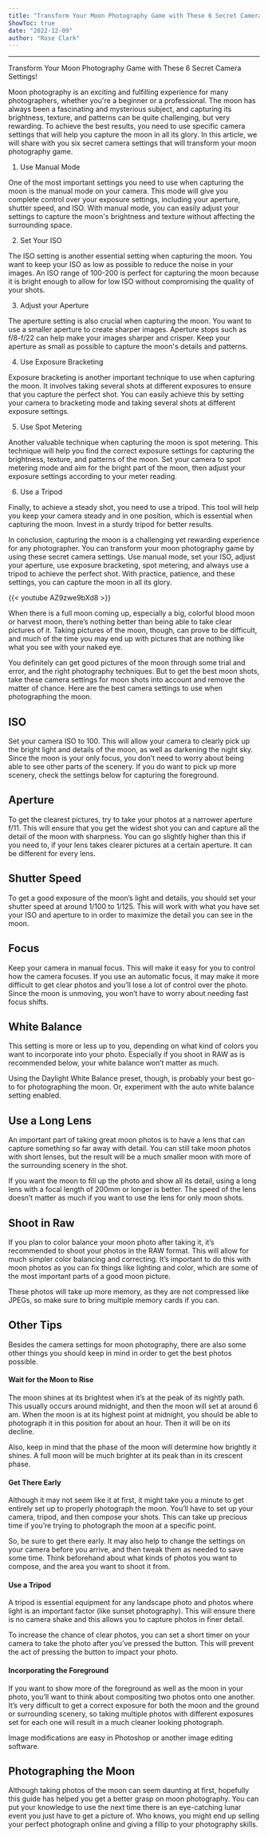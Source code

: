 ```yaml
---
title: "Transform Your Moon Photography Game with These 6 Secret Camera Settings!"
ShowToc: true 
date: "2022-12-09"
author: "Rose Clark"
---
```

*****
Transform Your Moon Photography Game with These 6 Secret Camera Settings!

Moon photography is an exciting and fulfilling experience for many photographers, whether you're a beginner or a professional. The moon has always been a fascinating and mysterious subject, and capturing its brightness, texture, and patterns can be quite challenging, but very rewarding. To achieve the best results, you need to use specific camera settings that will help you capture the moon in all its glory. In this article, we will share with you six secret camera settings that will transform your moon photography game.

1. Use Manual Mode

One of the most important settings you need to use when capturing the moon is the manual mode on your camera. This mode will give you complete control over your exposure settings, including your aperture, shutter speed, and ISO. With manual mode, you can easily adjust your settings to capture the moon's brightness and texture without affecting the surrounding space.

2. Set Your ISO

The ISO setting is another essential setting when capturing the moon. You want to keep your ISO as low as possible to reduce the noise in your images. An ISO range of 100-200 is perfect for capturing the moon because it is bright enough to allow for low ISO without compromising the quality of your shots.

3. Adjust your Aperture

The aperture setting is also crucial when capturing the moon. You want to use a smaller aperture to create sharper images. Aperture stops such as f/8-f/22 can help make your images sharper and crisper. Keep your aperture as small as possible to capture the moon's details and patterns.

4. Use Exposure Bracketing

Exposure bracketing is another important technique to use when capturing the moon. It involves taking several shots at different exposures to ensure that you capture the perfect shot. You can easily achieve this by setting your camera to bracketing mode and taking several shots at different exposure settings.

5. Use Spot Metering

Another valuable technique when capturing the moon is spot metering. This technique will help you find the correct exposure settings for capturing the brightness, texture, and patterns of the moon. Set your camera to spot metering mode and aim for the bright part of the moon, then adjust your exposure settings according to your meter reading.

6. Use a Tripod

Finally, to achieve a steady shot, you need to use a tripod. This tool will help you keep your camera steady and in one position, which is essential when capturing the moon. Invest in a sturdy tripod for better results.

In conclusion, capturing the moon is a challenging yet rewarding experience for any photographer. You can transform your moon photography game by using these secret camera settings. Use manual mode, set your ISO, adjust your aperture, use exposure bracketing, spot metering, and always use a tripod to achieve the perfect shot. With practice, patience, and these settings, you can capture the moon in all its glory.

{{< youtube AZ9zwe9bXd8 >}} 



When there is a full moon coming up, especially a big, colorful blood moon or harvest moon, there’s nothing better than being able to take clear pictures of it. Taking pictures of the moon, though, can prove to be difficult, and much of the time you may end up with pictures that are nothing like what you see with your naked eye. 
 
You definitely can get good pictures of the moon through some trial and error, and the right photography techniques. But to get the best moon shots, take these camera settings for moon shots into account and remove the matter of chance. Here are the best camera settings to use when photographing the moon. 
 
## ISO
 
Set your camera ISO to 100. This will allow your camera to clearly pick up the bright light and details of the moon, as well as darkening the night sky. Since the moon is your only focus, you don’t need to worry about being able to see other parts of the scenery. If you do want to pick up more scenery, check the settings below for capturing the foreground. 
 

 
## Aperture
 
To get the clearest pictures, try to take your photos at a narrower aperture f/11. This will ensure that you get the widest shot you can and capture all the detail of the moon with sharpness. You can go slightly higher than this if you need to, if your lens takes clearer pictures at a certain aperture. It can be different for every lens. 
 
## Shutter Speed
 
To get a good exposure of the moon’s light and details, you should set your shutter speed at around 1/100 to 1/125. This will work with what you have set your ISO and aperture to in order to maximize the detail you can see in the moon. 
 
## Focus
 
Keep your camera in manual focus. This will make it easy for you to control how the camera focuses. If you use an automatic focus, it may make it more difficult to get clear photos and you’ll lose a lot of control over the photo. Since the moon is unmoving, you won’t have to worry about needing fast focus shifts. 
 
## White Balance
 
This setting is more or less up to you, depending on what kind of colors you want to incorporate into your photo. Especially if you shoot in RAW as is recommended below, your white balance won’t matter as much. 
 
Using the Daylight White Balance preset, though, is probably your best go-to for photographing the moon. Or, experiment with the auto white balance setting enabled. 
 
## Use a Long Lens
 
An important part of taking great moon photos is to have a lens that can capture something so far away with detail. You can still take moon photos with short lenses, but the result will be a much smaller moon with more of the surrounding scenery in the shot. 
 
If you want the moon to fill up the photo and show all its detail, using a long lens with a focal length of 200mm or longer is better. The speed of the lens doesn’t matter as much if you want to use the lens for only moon shots.
 
## Shoot in Raw
 
If you plan to color balance your moon photo after taking it, it’s recommended to shoot your photos in the RAW format. This will allow for much simpler color balancing and correcting. It’s important to do this with moon photos as you can fix things like lighting and color, which are some of the most important parts of a good moon picture. 
 
These photos will take up more memory, as they are not compressed like JPEGs, so make sure to bring multiple memory cards if you can. 
 
## Other Tips
 
Besides the camera settings for moon photography, there are also some other things you should keep in mind in order to get the best photos possible. 
 
#### Wait for the Moon to Rise
 
The moon shines at its brightest when it’s at the peak of its nightly path. This usually occurs around midnight, and then the moon will set at around 6 am. When the moon is at its highest point at midnight, you should be able to photograph it in this position for about an hour. Then it will be on its decline. 
 
Also, keep in mind that the phase of the moon will determine how brightly it shines. A full moon will be much brighter at its peak than in its crescent phase. 
 
#### Get There Early
 
Although it may not seem like it at first, it might take you a minute to get entirely set up to properly photograph the moon. You’ll have to set up your camera, tripod, and then compose your shots. This can take up precious time if you’re trying to photograph the moon at a specific point. 
 
So, be sure to get there early. It may also help to change the settings on your camera before you arrive, and then tweak them as needed to save some time. Think beforehand about what kinds of photos you want to compose, and the area you want to shoot it from. 
 
#### Use a Tripod
 
A tripod is essential equipment for any landscape photo and photos where light is an important factor (like sunset photography). This will ensure there is no camera shake and this allows you to capture photos in finer detail. 
 
To increase the chance of clear photos, you can set a short timer on your camera to take the photo after you’ve pressed the button. This will prevent the act of pressing the button to impact your photo. 
 
#### Incorporating the Foreground
 
If you want to show more of the foreground as well as the moon in your photo, you’ll want to think about compositing two photos onto one another. It’s very difficult to get a correct exposure for both the moon and the ground or surrounding scenery, so taking multiple photos with different exposures set for each one will result in a much cleaner looking photograph. 
 
Image modifications are easy in Photoshop or another image editing software. 
 
## Photographing the Moon
 
Although taking photos of the moon can seem daunting at first, hopefully this guide has helped you get a better grasp on moon photography. You can put your knowledge to use the next time there is an eye-catching lunar event you just have to get a picture of. Who knows, you might end up selling your perfect photograph online and giving a fillip to your photography skills.



